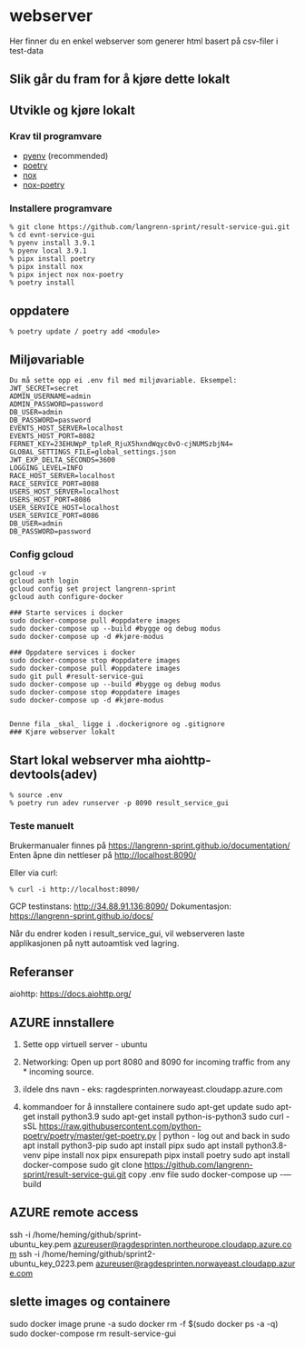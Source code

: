 # webserver

Her finner du en enkel webserver som generer html basert på csv-filer i test-data

## Slik går du fram for å kjøre dette lokalt

## Utvikle og kjøre lokalt

### Krav til programvare

- [pyenv](https://github.com/pyenv/pyenv) (recommended)
- [poetry](https://python-poetry.org/)
- [nox](https://nox.thea.codes/en/stable/)
- [nox-poetry](https://pypi.org/project/nox-poetry/)

### Installere programvare

```Shell
% git clone https://github.com/langrenn-sprint/result-service-gui.git
% cd evnt-service-gui
% pyenv install 3.9.1
% pyenv local 3.9.1
% pipx install poetry
% pipx install nox
% pipx inject nox nox-poetry
% poetry install
```

## oppdatere

```Shell
% poetry update / poetry add <module>
```

## Miljøvariable

```Shell
Du må sette opp ei .env fil med miljøvariable. Eksempel:
JWT_SECRET=secret
ADMIN_USERNAME=admin
ADMIN_PASSWORD=password
DB_USER=admin
DB_PASSWORD=password
EVENTS_HOST_SERVER=localhost
EVENTS_HOST_PORT=8082
FERNET_KEY=23EHUWpP_tpleR_RjuX5hxndWqyc0vO-cjNUMSzbjN4=
GLOBAL_SETTINGS_FILE=global_settings.json
JWT_EXP_DELTA_SECONDS=3600
LOGGING_LEVEL=INFO
RACE_HOST_SERVER=localhost
RACE_SERVICE_PORT=8088
USERS_HOST_SERVER=localhost
USERS_HOST_PORT=8086
USER_SERVICE_HOST=localhost
USER_SERVICE_PORT=8086
DB_USER=admin
DB_PASSWORD=password
```

### Config gcloud

```Shell
gcloud -v
gcloud auth login
gcloud config set project langrenn-sprint
gcloud auth configure-docker

### Starte services i docker
sudo docker-compose pull #oppdatere images
sudo docker-compose up --build #bygge og debug modus
sudo docker-compose up -d #kjøre-modus

### Oppdatere services i docker
sudo docker-compose stop #oppdatere images
sudo docker-compose pull #oppdatere images
sudo git pull #result-service-gui
sudo docker-compose up --build #bygge og debug modus
sudo docker-compose stop #oppdatere images
sudo docker-compose up -d #kjøre-modus


Denne fila _skal_ ligge i .dockerignore og .gitignore
### Kjøre webserver lokalt
```

## Start lokal webserver mha aiohttp-devtools(adev)

```Shell
% source .env
% poetry run adev runserver -p 8090 result_service_gui
```

### Teste manuelt
Brukermanualer finnes på https://langrenn-sprint.github.io/documentation/
Enten åpne din nettleser på <http://localhost:8090/>

Eller via curl:

```Shell
% curl -i http://localhost:8090/
```

GCP testinstans: http://34.88.91.136:8090/
Dokumentasjon: https://langrenn-sprint.github.io/docs/

Når du endrer koden i result_service_gui, vil webserveren laste applikasjonen på nytt autoamtisk ved lagring.

## Referanser

aiohttp: <https://docs.aiohttp.org/>

## AZURE innstallere
1. Sette opp virtuell server - ubuntu
2. Networking: Open up port 8080 and 8090 for incoming traffic from any * incoming source.
3. ildele dns navn - eks: ragdesprinten.norwayeast.cloudapp.azure.com

4. kommandoer for å innstallere containere
sudo apt-get update
sudo apt-get install python3.9
sudo apt-get install python-is-python3
sudo curl -sSL https://raw.githubusercontent.com/python-poetry/poetry/master/get-poetry.py | python -
log out and back in
sudo apt install python3-pip
sudo apt install pipx
sudo apt install python3.8-venv
pipe install nox
pipx ensurepath
pipx install poetry
sudo apt install docker-compose
sudo git clone https://github.com/langrenn-sprint/result-service-gui.git
copy .env file
sudo docker-compose up -—build

## AZURE remote access
ssh -i /home/heming/github/sprint-ubuntu_key.pem azureuser@ragdesprinten.northeurope.cloudapp.azure.com
ssh -i /home/heming/github/sprint2-ubuntu_key_0223.pem azureuser@ragdesprinten.norwayeast.cloudapp.azure.com
## slette images og containere
sudo docker image prune -a
sudo docker rm -f $(sudo docker ps -a -q)
sudo docker-compose rm result-service-gui
